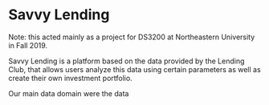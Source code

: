 # Savvy Lending
Note: this acted mainly as a project for DS3200 at Northeastern University in Fall 2019.

Savvy Lending is a platform based on the data provided by the Lending Club, 
that allows users analyze this data using certain parameters as well as create
their own investment portfolio. 

Our main data domain were the data
